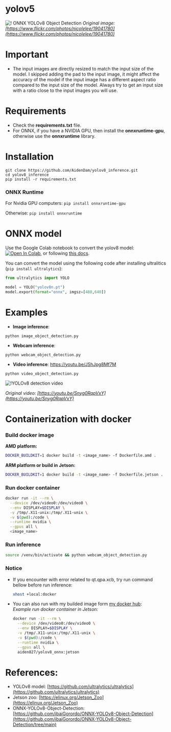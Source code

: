 # yolov5

![! ONNX YOLOv8 Object Detection](https://github.com/ibaiGorordo/ONNX-YOLOv8-Object-Detection/raw/main/doc/img/detected_objects.jpg)
*Original image: [https://www.flickr.com/photos/nicolelee/19041780](https://www.flickr.com/photos/nicolelee/19041780)*

# Important
- The input images are directly resized to match the input size of the model. I skipped adding the pad to the input image, it might affect the accuracy of the model if the input image has a different aspect ratio compared to the input size of the model. Always try to get an input size with a ratio close to the input images you will use.

# Requirements

 * Check the **requirements.txt** file.
 * For ONNX, if you have a NVIDIA GPU, then install the **onnxruntime-gpu**, otherwise use the **onnxruntime** library.

# Installation
```shell
git clone https://github.com/AidenDam/yolov8_inference.git
cd yolov8_inference
pip install -r requirements.txt
```
### ONNX Runtime
For Nvidia GPU computers:
`pip install onnxruntime-gpu`

Otherwise:
`pip install onnxruntime`

# ONNX model
Use the Google Colab notebook to convert the yolov8 model: [![Open In Colab](https://colab.research.google.com/assets/colab-badge.svg)](https://colab.research.google.com/drive/1-yZg6hFg27uCPSycRCRtyezHhq_VAHxQ?usp=sharing), or following [this docs](https://docs.ultralytics.com/modes/export/#key-features-of-export-mode).

You can convert the model using the following code after installing ultralitics (`pip install ultralytics`):
```python
from ultralytics import YOLO

model = YOLO("yolov8n.pt") 
model.export(format="onnx", imgsz=[480,640])
```

[//]: # (The original models were converted to different formats &#40;including .onnx&#41; by [PINTO0309]&#40;https://github.com/PINTO0309&#41;. Download the models from **[his repository]**&#40;https://github.com/PINTO0309/PINTO_model_zoo/tree/main/345_YOLOv8&#41;. For that, you can either run the `download_single_batch.sh` or copy the download link inside that script in your browser to manually download the file. Then, extract and copy the downloaded onnx models &#40;for example `yolov8m_480x640.onnx`&#41; to your **[models directory]&#40;https://github.com/ibaiGorordo/ONNX-YOLOv8-Object-Detection/tree/main/models&#41;**, and fix the file name in the python scripts accordingly.)

# Examples

 * **Image inference**:
 ```shell
 python image_object_detection.py
 ```

 * **Webcam inference**:
 ```shell
 python webcam_object_detection.py
 ```

 * **Video inference**: https://youtu.be/JShJpg8Mf7M
 ```shell
 python video_object_detection.py
 ```

 ![!YOLOv8 detection video](https://github.com/ibaiGorordo/ONNX-YOLOv8-Object-Detection/raw/main/doc/img/yolov8_video.gif)

  *Original video: [https://youtu.be/Snyg0RqpVxY](https://youtu.be/Snyg0RqpVxY)*

# Containerization with docker

### Build docker image
**AMD platform:**
```bash
DOCKER_BUILDKIT=1 docker build -t <image_name> -f Dockerfile.amd .
```
**ARM platform or build in Jetson:**
```bash
DOCKER_BUILDKIT=1 docker build -t <image_name> -f Dockerfile.jetson .
```

### Run docker container
```bash
docker run -it --rm \
  --device /dev/video0:/dev/video0 \
  --env DISPLAY=$DISPLAY \
  -v /tmp/.X11-unix:/tmp/.X11-unix \
  -v $(pwd):/code \
  --runtime nvidia \
  --gpus all \
  <image_name>
```

### Run inference
```bash
source /venv/bin/activate && python webcam_object_detection.py
```

### Notice
* If you encounter with error related to qt.qpa.xcb, try run command bellow before run inference:
  ```bash
  xhost +local:docker
  ```
* You can also run with my builded image form [my docker hub](https://hub.docker.com/repository/docker/aiden827/yolov8_onnx/general):\
  *Example run docker container in Jetson:*
  ```bash
  docker run -it --rm \
    --device /dev/video0:/dev/video0 \
    --env DISPLAY=$DISPLAY \
    -v /tmp/.X11-unix:/tmp/.X11-unix \
    -v $(pwd):/code \
    --runtime nvidia \
    --gpus all \
    aiden827/yolov8_onnx:jetson
  ```

# References:
* YOLOv8 model: [https://github.com/ultralytics/ultralytics](https://github.com/ultralytics/ultralytics)
* Jetson zoo: [https://elinux.org/Jetson_Zoo](https://elinux.org/Jetson_Zoo)
* ONNX-YOLOv8-Object-Detection: [https://github.com/ibaiGorordo/ONNX-YOLOv8-Object-Detection](https://github.com/ibaiGorordo/ONNX-YOLOv8-Object-Detection/tree/main)
